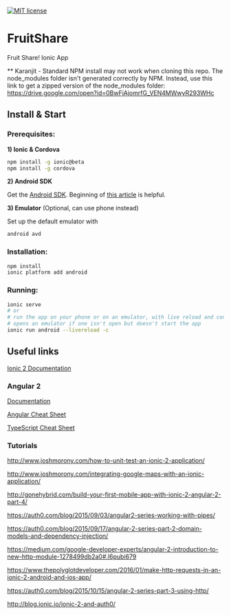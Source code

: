 [![MIT license](http://img.shields.io/badge/license-MIT-brightgreen.svg)](http://opensource.org/licenses/MIT)

# FruitShare
Fruit Share! Ionic App

** Karanjit - Standard NPM install may not work when cloning this repo. The node_modules folder isn't generated correctly by NPM. 
Instead, use this link to get a zipped version of the node_modules folder: https://drive.google.com/open?id=0BwFjAjomrfG_VEN4MWwyR293WHc

## Install & Start

### Prerequisites:

**1) Ionic & Cordova**
```bash
npm install -g ionic@beta
npm install -g cordova
```

**2) Android SDK**

Get the [Android SDK](http://developer.android.com/sdk/index.html).
Beginning of [this article](https://fedoramagazine.org/start-developing-android-apps-on-fedora-in-10-minutes/) is helpful.

**3) Emulator** (Optional, can use phone instead)

Set up the default emulator with
```bash
android avd
```
### Installation:
```bash
npm install
ionic platform add android
```

### Running:
```bash
ionic serve
# or
# run the app on your phone or on an emulator, with live reload and console logs
# opens an emulator if one isn't open but doesn't start the app
ionic run android --livereload -c
```


## Useful links

[Ionic 2 Documentation](http://ionicframework.com/docs/v2/components/#overview)

### Angular 2
[Documentation](https://angular.io/docs/ts/latest/)

[Angular Cheat Sheet](https://angular.io/docs/ts/latest/cheatsheet.html)

[TypeScript Cheat Sheet](https://www.sitepen.com/blog/2013/12/31/typescript-cheat-sheet/)

### Tutorials

http://www.joshmorony.com/how-to-unit-test-an-ionic-2-application/

http://www.joshmorony.com/integrating-google-maps-with-an-ionic-application/

http://gonehybrid.com/build-your-first-mobile-app-with-ionic-2-angular-2-part-4/

https://auth0.com/blog/2015/09/03/angular2-series-working-with-pipes/

https://auth0.com/blog/2015/09/17/angular-2-series-part-2-domain-models-and-dependency-injection/

https://medium.com/google-developer-experts/angular-2-introduction-to-new-http-module-1278499db2a0#.l6pubi679

https://www.thepolyglotdeveloper.com/2016/01/make-http-requests-in-an-ionic-2-android-and-ios-app/

https://auth0.com/blog/2015/10/15/angular-2-series-part-3-using-http/

http://blog.ionic.io/ionic-2-and-auth0/
